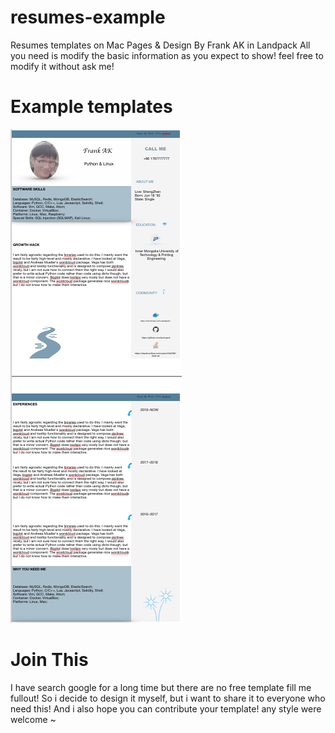 # resumes-example
Resumes templates on Mac Pages &amp; Design By Frank AK in Landpack
All you need is modify the basic information as you expect to show! feel free to modify it without ask me!


Example templates
============

![bluesky](https://github.com/land-pack/resumes-example/blob/master/images/bluesky.png)



Join This
===========

I have search google for a long time but there are no free template fill me fullout!
So i decide to design it myself, but i want to share it to everyone who need this!
And i also hope you can contribute your template! any style were welcome ~
